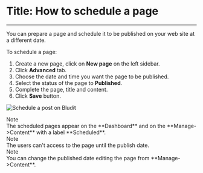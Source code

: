 # Title: How to schedule a page
<!-- Position: 4 -->
<!-- Date: 2017-07-10 22:00:00 -->
<!-- DateModified: 2017-07-15 22:00:00 -->
---
You can prepare a page and schedule it to be published on your web site at a different date.

To schedule a page:
1. Create a new page, click on **New page** on the left sidebar.
2. Click **Advanced** tab.
3. Choose the date and time you want the page to be published.
4. Select the status of the page to **Published**.
5. Complete the page, title and content.
6. Click **Save** button.

![Schedule a post on Bludit](https://s3.amazonaws.com/bludit-documentation-english/bludit-how-to-schedule-a-page.png)

<div markdown="1" class="note">
<div class="note-title">Note</div>
The scheduled pages appear on the **Dashboard** and on the **Manage->Content** with a label **Scheduled**.
</div>

<div markdown="1" class="note">
<div class="note-title">Note</div>
The users can't access to the page until the publish date.
</div>

<div markdown="1" class="note">
<div class="note-title">Note</div>
You can change the published date editing the page from **Manage->Content**.
</div>